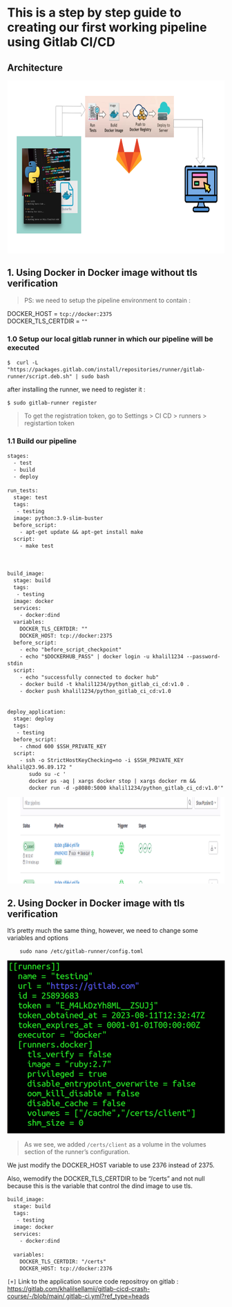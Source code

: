 # This is a step by step guide to creating our first working pipeline using Gitlab CI/CD

## Architecture

<p align="center">
<img src="https://github.com/khalilsellamii/dind_gitlab_CI/blob/main/azeaz.png" alt="Alt text" width="800" height="400">
</p>  

## 1. Using Docker in Docker image without tls verification

> PS: we need to setup the pipeline environment to contain :

DOCKER_HOST = `tcp://docker:2375`  
DOCKER_TLS_CERTDIR = `""`

### 1.0 Setup our local gitlab runner in which our pipeline will be executed

```
$  curl -L "https://packages.gitlab.com/install/repositories/runner/gitlab-runner/script.deb.sh" | sudo bash
```

after installing the runner, we need to register it :
```
$ sudo gitlab-runner register 
```				

> To get the registration token, go to Settings > CI CD > runners > registartion token				

### 1.1 Build our pipeline				
```
stages:
  - test
  - build
  - deploy

run_tests:
  stage: test
  tags: 
   - testing
  image: python:3.9-slim-buster
  before_script:
    - apt-get update && apt-get install make
  script:
    - make test



build_image:
  stage: build
  tags: 
   - testing
  image: docker
  services:
    - docker:dind
  variables:
    DOCKER_TLS_CERTDIR: ""
    DOCKER_HOST: tcp://docker:2375
  before_script:
    - echo "before_script_checkpoint"
    - echo "$DOCKERHUB_PASS" | docker login -u khalil1234 --password-stdin
  script:
    - echo "successfully connected to docker hub"
    - docker build -t khalil1234/python_gitlab_ci_cd:v1.0 .
    - docker push khalil1234/python_gitlab_ci_cd:v1.0

    
deploy_application:
  stage: deploy
  tags: 
   - testing
  before_script:
    - chmod 600 $SSH_PRIVATE_KEY
  script:
    - ssh -o StrictHostKeyChecking=no -i $SSH_PRIVATE_KEY khalil@23.96.89.172 "
       sudo su -c '
       docker ps -aq | xargs docker stop | xargs docker rm &&
       docker run -d -p8080:5000 khalil1234/python_gitlab_ci_cd:v1.0'"
```

<p align="center">
<img src="https://github.com/khalilsellamii/dind_gitlab_CI/blob/main/pipeline_succesed.png" alt="Alt text" width="1000" height="200">
</p>  

## 2. Using Docker in Docker image with tls verification
It’s pretty much the same thing, however, we need to change some variables and options

```
	sudo nano /etc/gitlab-runner/config.toml
```

<p align="center">
<img src="https://github.com/khalilsellamii/dind_gitlab_CI/blob/main/image.png" alt="Alt text" width="600" height="400">
</p> 

> As we see, we added `/certs/client` as a volume in the volumes section of the runner’s configuration.

We just modify the DOCKER_HOST variable to use 2376 instead of 2375.

Also, wemodify the DOCKER_TLS_CERTDIR to be “/certs” and not null because this is the variable that control the dind image to use tls.

```
build_image:
  stage: build
  tags: 
   - testing
  image: docker
  services:
    - docker:dind

  variables:
    DOCKER_TLS_CERTDIR: "/certs"
    DOCKER_HOST: tcp://docker:2376 
```



`[+]` Link to the application source code repositroy on gitlab : https://gitlab.com/khalilsellamii/gitlab-cicd-crash-course/-/blob/main/.gitlab-ci.yml?ref_type=heads

